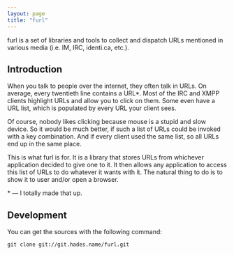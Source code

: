 ```yaml
---
layout: page
title: "furl"
---
```

furl is a set of libraries and tools to collect and dispatch URLs mentioned in
various media (i.e. IM, IRC, identi.ca, etc.).

## Introduction

When you talk to people over the internet, they often talk in URLs. On average,
every twentieth line contains a URL*. Most of the IRC and XMPP clients
highlight URLs and allow you to click on them. Some even have a URL list, which
is populated by every URL your client sees.

Of course, nobody likes clicking because mouse is a stupid and slow device. So
it would be much better, if such a list of URLs could be invoked with a key
combination. And if every client used the same list, so all URLs end up in the
same place.

This is what furl is for. It is a library that stores URLs from whichever
application decided to give one to it. It then allows any application to access
this list of URLs to do whatever it wants with it. The natural thing to do is
to show it to user and/or open a browser.

\* — I totally made that up.

## Development

You can get the sources with the following command:

    git clone git://git.hades.name/furl.git
